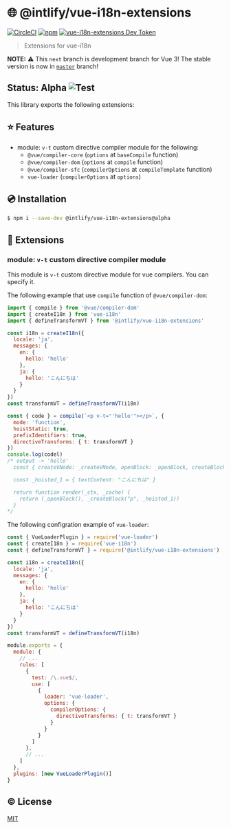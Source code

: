 # :globe_with_meridians: @intlify/vue-i18n-extensions

[![CircleCI](https://circleci.com/gh/intlify/vue-i18n-extensions/tree/master.svg?style=svg)](https://circleci.com/gh/intlify/vue-i18n-extensions/tree/dev)
[![npm](https://img.shields.io/npm/v/@intlify/vue-i18n-extensions.svg)](https://www.npmjs.com/package/@intlify/vue-i18n-extensions)
[![vue-i18n-extensions Dev Token](https://badge.devtoken.rocks/vue-i18n-extensions)](https://devtoken.rocks/package/vue-i18n-extensions)

> Extensions for vue-i18n

**NOTE:** :warning: This `next` branch is development branch for Vue 3! The stable version is now in [`master`](https://github.com/intlify/vue-i18n-extensions/tree/master) branch!

## Status: Alpha ![Test](https://github.com/intlify/vue-i18n-extensions/workflows/Test/badge.svg)

This library exports the following extensions:

## :star: Features
- module: `v-t` custom directive compiler module for the following:
  - `@vue/compiler-core` (`options` at `baseCompile` function)
  - `@vue/compiler-dom` (`options` at `compile` function)
  - `@vue/compiler-sfc` (`compilerOptions` at `compileTemplate` function)
  - `vue-loader` (`compilerOptions` at `options`)

## :cd: Installation

```sh
$ npm i --save-dev @intlify/vue-i18n-extensions@alpha
```

## :rocket: Extensions

### module: `v-t` custom directive compiler module
This module is `v-t` custom directive module for vue compilers. You can specify it.

The following example that use `compile` function of `@vue/compiler-dom`:

```js
import { compile } from '@vue/compiler-dom'
import { createI18n } from 'vue-i18n'
import { defineTransformVT } from '@intlify/vue-i18n-extensions'

const i18n = createI18n({
  locale: 'ja',
  messages: {
    en: {
      hello: 'hello'
    },
    ja: {
      hello: 'こんにちは'
    }
  }
})
const transformVT = defineTransformVT(i18n)

const { code } = compile(`<p v-t="'hello'"></p>`, {
  mode: 'function',
  hoistStatic: true,
  prefixIdentifiers: true,
  directiveTransforms: { t: transformVT }
})
console.log(codel)
/* output -> 'hello'
  const { createVNode: _createVNode, openBlock: _openBlock, createBlock: _createBlock } = Vue

  const _hoisted_1 = { textContent: "こんにちは" }

  return function render(_ctx, _cache) {
    return (_openBlock(), _createBlock("p", _hoisted_1))
  }
*/
```

The following configration example of `vue-loader`:

```js
const { VueLoaderPlugin } = require('vue-loader')
const { createI18n } = require('vue-i18n')
const { defineTransformVT } = require('@intlify/vue-i18n-extensions')

const i18n = createI18n({
  locale: 'ja',
  messages: {
    en: {
      hello: 'hello'
    },
    ja: {
      hello: 'こんにちは'
    }
  }
})
const transformVT = defineTransformVT(i18n)

module.exports = {
  module: {
    // ...
    rules: [
      {
        test: /\.vue$/,
        use: [
          {
            loader: 'vue-loader',
            options: {
              compilerOptions: {
                directiveTransforms: { t: transformVT }
              }
            }
          }
        ]
      },
      // ...
    ]
  },
  plugins: [new VueLoaderPlugin()]
}
```

## :copyright: License

[MIT](http://opensource.org/licenses/MIT)
